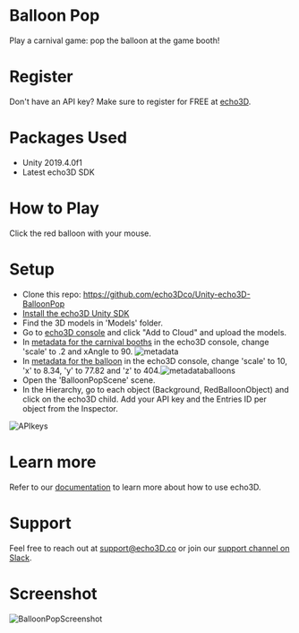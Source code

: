 # Balloon Pop
Play a carnival game: pop the balloon at the game booth!

# Register
Don't have an API key? Make sure to register for FREE at [echo3D](https://www.echo3d.co/).

# Packages Used
* Unity 2019.4.0f1
* Latest echo3D SDK

# How to Play
Click the red balloon with your mouse.

# Setup
* Clone this repo: https://github.com/echo3Dco/Unity-echo3D-BalloonPop
* [Install the echo3D Unity SDK](https://docs.echo3d.co/unity/installation)
* Find the 3D models in 'Models' folder.
* Go to [echo3D console](https://console.echo3d.co/#/pages/contentmanager) and click "Add to Cloud" and upload the models.
* In [metadata for the carnival booths](https://docs.echo3d.co/web-console/manage-pages/data-page/global-data-and-metadata) in the echo3D console, change 'scale' to .2 and xAngle to 90.
![metadata](https://user-images.githubusercontent.com/99516371/162153972-b53a1800-0a34-4bdf-91e8-89f0da199032.png)
* In [metadata for the balloon](https://docs.echo3d.co/web-console/manage-pages/data-page/global-data-and-metadata) in the echo3D console, change 'scale' to 10, 'x' to 8.34, 'y' to 77.82 and 'z' to 404.![metadataballoons](https://user-images.githubusercontent.com/99516371/162258378-559c9d57-660b-4fba-9126-4b8e452b0de9.png)
* Open the 'BalloonPopScene' scene.
* In the Hierarchy, go to each object (Background, RedBalloonObject) and click on the echo3D child. Add your API key and the Entries ID per object from the Inspector.

![APIkeys](https://user-images.githubusercontent.com/99516371/162153945-fd779bde-d1e3-42e7-b476-f44dc6ff8971.png)



# Learn more
Refer to our [documentation](https://docs.echo3d.co/) to learn more about how to use echo3D.

# Support
Feel free to reach out at support@echo3D.co or join our [support channel on Slack](https://echo3d.slack.com/ssb/redirect).

# Screenshot
![BalloonPopScreenshot](https://user-images.githubusercontent.com/99516371/162152966-9e998266-bcf6-412f-a7a5-99bf40ffc5d5.png)





